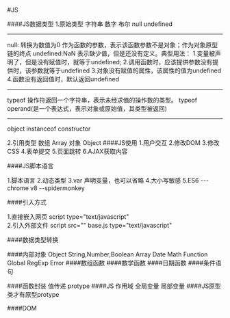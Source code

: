 #JS

####JS数据类型
1.原始类型
  字符串
  数字
  布尔
  null
  undefined
  ****
  null: 转换为数值为0
  作为函数的参数，表示该函数参数不是对象；作为对象原型链的终点
  undefined:NaN
  表示缺少值，但是还没有定义。典型用法：
  1.变量被声明了，但是没有赋值时，就等于undefined;
  2.调用函数时，应该提供参数没有提供时，该参数就等于undefined
  3.对象没有赋值的属性，该属性的值为undefined
  4.函数没有返回值时，默认返回undefined
  ****
  typeof 操作符返回一个字符串，表示未经求值的操作数的类型。
  typeof operand(是一个表达式，表示对象或原始值，其类型被返回)
  *****
  object instanceof constructor
  
2.引用类型
  数组 Array
  对象 Object
####JS使用
1.用户交互
2.修改DOM
3.修改CSS
4.表单提交
5.页面跳转
6.AJAX获取内容

####JS脚本语言

1.脚本语言
2.动态类型
3.var 声明变量，也可以省略
4.大小写敏感
5.ES6
---chrome v8 --spidermonkey

####引入方式

1.直接嵌入网页
  script type="text/javascript"     
2.引入外部文件
  script src="" base.js  type="text/javascript"
  
####数据类型转换

####内部对象
Object
String,Number,Boolean
Array
Date
Math
Function
Global
RegExp
Error
####数组函数
####数学函数
####日期函数
####条件语句

####函数封装
值传递
protype
####JS 作用域
全局变量
局部变量
####JS原型
类才有原型protype

####DOM

